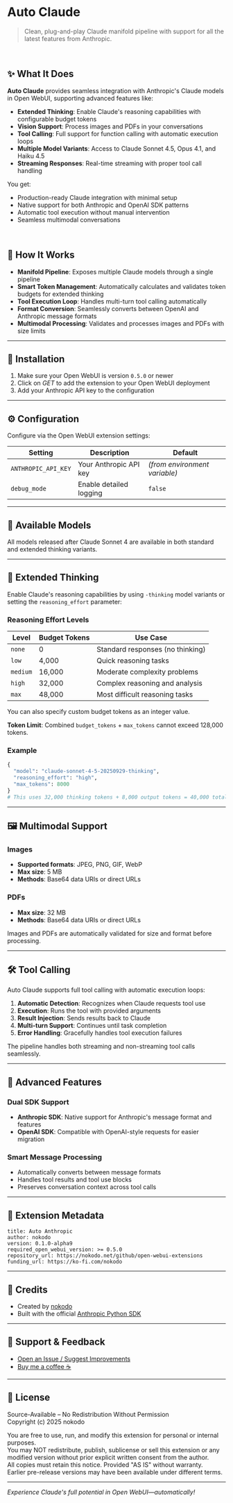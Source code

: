 # Auto Claude

> Clean, plug-and-play Claude manifold pipeline with support for all the latest features from Anthropic.

<br>

## ✨ What It Does

**Auto Claude** provides seamless integration with Anthropic's Claude models in Open WebUI, supporting advanced features like:

- **Extended Thinking**: Enable Claude's reasoning capabilities with configurable budget tokens
- **Vision Support**: Process images and PDFs in your conversations
- **Tool Calling**: Full support for function calling with automatic execution loops
- **Multiple Model Variants**: Access to Claude Sonnet 4.5, Opus 4.1, and Haiku 4.5
- **Streaming Responses**: Real-time streaming with proper tool call handling

You get:

- Production-ready Claude integration with minimal setup
- Native support for both Anthropic and OpenAI SDK patterns
- Automatic tool execution without manual intervention
- Seamless multimodal conversations

<br>

## 💾 How It Works

- **Manifold Pipeline**: Exposes multiple Claude models through a single pipeline
- **Smart Token Management**: Automatically calculates and validates token budgets for extended thinking
- **Tool Execution Loop**: Handles multi-turn tool calling automatically
- **Format Conversion**: Seamlessly converts between OpenAI and Anthropic message formats
- **Multimodal Processing**: Validates and processes images and PDFs with size limits

---

## 🚀 Installation

1. Make sure your Open WebUI is version `0.5.0` or newer
2. Click on _GET_ to add the extension to your Open WebUI deployment
3. Add your Anthropic API key to the configuration

---

## ⚙️ Configuration

Configure via the Open WebUI extension settings:

| Setting             | Description             | Default                       |
| ------------------- | ----------------------- | ----------------------------- |
| `ANTHROPIC_API_KEY` | Your Anthropic API key  | _(from environment variable)_ |
| `debug_mode`        | Enable detailed logging | `false`                       |

---

## 🤖 Available Models

All models released after Claude Sonnet 4 are available in both standard and extended thinking variants.

---

## 🧠 Extended Thinking

Enable Claude's reasoning capabilities by using `-thinking` model variants or setting the `reasoning_effort` parameter:

### Reasoning Effort Levels

| Level    | Budget Tokens | Use Case                         |
| -------- | ------------- | -------------------------------- |
| `none`   | 0             | Standard responses (no thinking) |
| `low`    | 4,000         | Quick reasoning tasks            |
| `medium` | 16,000        | Moderate complexity problems     |
| `high`   | 32,000        | Complex reasoning and analysis   |
| `max`    | 48,000        | Most difficult reasoning tasks   |

You can also specify custom budget tokens as an integer value.

**Token Limit**: Combined `budget_tokens` + `max_tokens` cannot exceed 128,000 tokens.

### Example

```python
{
  "model": "claude-sonnet-4-5-20250929-thinking",
  "reasoning_effort": "high",
  "max_tokens": 8000
}
# This uses 32,000 thinking tokens + 8,000 output tokens = 40,000 total
```

---

## 🖼️ Multimodal Support

### Images

- **Supported formats**: JPEG, PNG, GIF, WebP
- **Max size**: 5 MB
- **Methods**: Base64 data URIs or direct URLs

### PDFs

- **Max size**: 32 MB
- **Methods**: Base64 data URIs or direct URLs

Images and PDFs are automatically validated for size and format before processing.

---

## 🛠️ Tool Calling

Auto Claude supports full tool calling with automatic execution loops:

1. **Automatic Detection**: Recognizes when Claude requests tool use
2. **Execution**: Runs the tool with provided arguments
3. **Result Injection**: Sends results back to Claude
4. **Multi-turn Support**: Continues until task completion
5. **Error Handling**: Gracefully handles tool execution failures

The pipeline handles both streaming and non-streaming tool calls seamlessly.

---

## 🔧 Advanced Features

### Dual SDK Support

- **Anthropic SDK**: Native support for Anthropic's message format and features
- **OpenAI SDK**: Compatible with OpenAI-style requests for easier migration

### Smart Message Processing

- Automatically converts between message formats
- Handles tool results and tool use blocks
- Preserves conversation context across tool calls

---

## 🧰 Extension Metadata

```
title: Auto Anthropic
author: nokodo
version: 0.1.0-alpha9
required_open_webui_version: >= 0.5.0
repository_url: https://nokodo.net/github/open-webui-extensions
funding_url: https://ko-fi.com/nokodo
```

---

## 🙌 Credits

- Created by [nokodo](https://nokodo.net)
- Built with the official [Anthropic Python SDK](https://github.com/anthropics/anthropic-sdk-python)

---

## 💖 Support & Feedback

- [Open an Issue / Suggest Improvements](https://nokodo.net/github/open-webui-extensions)
- [Buy me a coffee ☕](https://ko-fi.com/nokodo)

---

## 📜 License

Source-Available – No Redistribution Without Permission  
Copyright (c) 2025 nokodo

You are free to use, run, and modify this extension for personal or internal purposes.  
You may NOT redistribute, publish, sublicense or sell this extension or any modified version without prior explicit written consent from the author.  
All copies must retain this notice. Provided "AS IS" without warranty.  
Earlier pre-release versions may have been available under different terms.

---

_Experience Claude's full potential in Open WebUI—automatically!_
